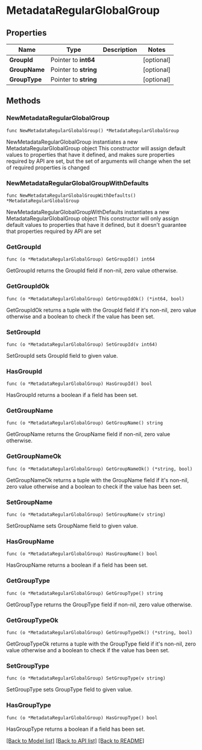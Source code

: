 # MetadataRegularGlobalGroup

## Properties

Name | Type | Description | Notes
------------ | ------------- | ------------- | -------------
**GroupId** | Pointer to **int64** |  | [optional] 
**GroupName** | Pointer to **string** |  | [optional] 
**GroupType** | Pointer to **string** |  | [optional] 

## Methods

### NewMetadataRegularGlobalGroup

`func NewMetadataRegularGlobalGroup() *MetadataRegularGlobalGroup`

NewMetadataRegularGlobalGroup instantiates a new MetadataRegularGlobalGroup object
This constructor will assign default values to properties that have it defined,
and makes sure properties required by API are set, but the set of arguments
will change when the set of required properties is changed

### NewMetadataRegularGlobalGroupWithDefaults

`func NewMetadataRegularGlobalGroupWithDefaults() *MetadataRegularGlobalGroup`

NewMetadataRegularGlobalGroupWithDefaults instantiates a new MetadataRegularGlobalGroup object
This constructor will only assign default values to properties that have it defined,
but it doesn't guarantee that properties required by API are set

### GetGroupId

`func (o *MetadataRegularGlobalGroup) GetGroupId() int64`

GetGroupId returns the GroupId field if non-nil, zero value otherwise.

### GetGroupIdOk

`func (o *MetadataRegularGlobalGroup) GetGroupIdOk() (*int64, bool)`

GetGroupIdOk returns a tuple with the GroupId field if it's non-nil, zero value otherwise
and a boolean to check if the value has been set.

### SetGroupId

`func (o *MetadataRegularGlobalGroup) SetGroupId(v int64)`

SetGroupId sets GroupId field to given value.

### HasGroupId

`func (o *MetadataRegularGlobalGroup) HasGroupId() bool`

HasGroupId returns a boolean if a field has been set.

### GetGroupName

`func (o *MetadataRegularGlobalGroup) GetGroupName() string`

GetGroupName returns the GroupName field if non-nil, zero value otherwise.

### GetGroupNameOk

`func (o *MetadataRegularGlobalGroup) GetGroupNameOk() (*string, bool)`

GetGroupNameOk returns a tuple with the GroupName field if it's non-nil, zero value otherwise
and a boolean to check if the value has been set.

### SetGroupName

`func (o *MetadataRegularGlobalGroup) SetGroupName(v string)`

SetGroupName sets GroupName field to given value.

### HasGroupName

`func (o *MetadataRegularGlobalGroup) HasGroupName() bool`

HasGroupName returns a boolean if a field has been set.

### GetGroupType

`func (o *MetadataRegularGlobalGroup) GetGroupType() string`

GetGroupType returns the GroupType field if non-nil, zero value otherwise.

### GetGroupTypeOk

`func (o *MetadataRegularGlobalGroup) GetGroupTypeOk() (*string, bool)`

GetGroupTypeOk returns a tuple with the GroupType field if it's non-nil, zero value otherwise
and a boolean to check if the value has been set.

### SetGroupType

`func (o *MetadataRegularGlobalGroup) SetGroupType(v string)`

SetGroupType sets GroupType field to given value.

### HasGroupType

`func (o *MetadataRegularGlobalGroup) HasGroupType() bool`

HasGroupType returns a boolean if a field has been set.


[[Back to Model list]](../README.md#documentation-for-models) [[Back to API list]](../README.md#documentation-for-api-endpoints) [[Back to README]](../README.md)


